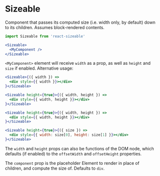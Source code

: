 # Sizeable

Component that passes its computed size (i.e. width only, by default) down to its children. Assumes block-rendered contents.

```jsx
import Sizeable from 'react-sizeable'

<Sizeable>
  <MyComponent />
</Sizeable>
```

`<MyComponent>` element will receive `width` as a prop, as well as `height` and `size` if enabled. Alternative usage:

```jsx
<Sizeable>{({ width }) =>
  <div style={{ width }}></div>
}</Sizeable>

<Sizeable height={true}>{({ width, height }) =>
  <div style={{ width, height }}></div>
}</Sizeable>

<Sizeable height={true}>{({ width, height }) =>
  <div style={{ width, height }}></div>
}</Sizeable>

<Sizeable height={true}>{({ size }) =>
  <div style={{ width: size[0], height: size[1] }}></div>
}</Sizeable>
```

The `width` and `height` props can also be functions of the DOM node, which defaults (if enabled) to the `offsetWidth` and `offsetHeight` properties.

The `component` prop is the placeholder Element to render in place of children, and compute the size of. Defaults to `div`.
